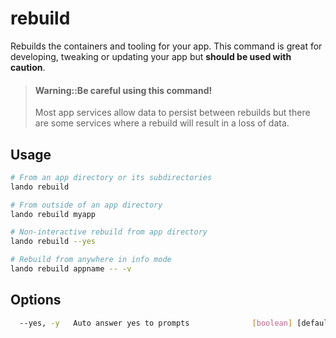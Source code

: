 rebuild
=======

Rebuilds the containers and tooling for your app. This command is great for developing, tweaking or updating your app but **should be used with caution**.

> #### Warning::Be careful using this command!
>
> Most app services allow data to persist between rebuilds but there are some services where a rebuild will result in a loss of data.


Usage
-----

```bash
# From an app directory or its subdirectories
lando rebuild

# From outside of an app directory
lando rebuild myapp

# Non-interactive rebuild from app directory
lando rebuild --yes

# Rebuild from anywhere in info mode
lando rebuild appname -- -v
```

Options
-------

```bash
  --yes, -y   Auto answer yes to prompts              [boolean] [default: false]
```
